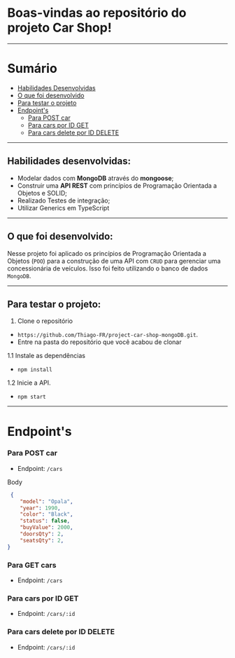# Boas-vindas ao repositório do projeto Car Shop!

---

# Sumário

- [Habilidades Desenvolvidas](#habilidades)
- [O que foi desenvolvido](#o-que-foi-desenvolvido)
- [Para testar o projeto](#testar-o-projeto)
- [Endpoint's](#endpoint)
  - [Para POST car](#carsPost)
  - [Para cars por ID GET](#cars)
  - [Para cars delete por ID DELETE](#deleteId)

---

## Habilidades desenvolvidas: <a name="habilidades"></a>

 - Modelar dados com **MongoDB** através do **mongoose**;
 - Construir uma **API REST** com princípios de Programação Orientada a Objetos e SOLID;
 - Realizado Testes de integração;
 - Utilizar Generics em TypeScript

---

## O que foi desenvolvido: <a name="o-que-foi-desenvolvido"></a>

Nesse projeto foi aplicado os princípios de Programação Orientada a Objetos (`POO`) para a construção de uma API com `CRUD` para gerenciar uma concessionária de veículos. Isso foi feito utilizando o banco de dados `MongoDB`.

---

## Para testar o projeto: <a name="testar-o-projeto"></a>

1. Clone o repositório
  * `https://github.com/Thiago-FR/project-car-shop-mongoDB.git`.
  * Entre na pasta do repositório que você acabou de clonar

1.1 Instale as dependências
  * `npm install`

1.2 Inicie a API.
  * `npm start`

---

# Endpoint's <a name="endpoint"></a>

### Para POST car <a name="carsPost"></a>

* Endpoint: `/cars`

Body
```json
 {
    "model": "Opala",
    "year": 1990,
    "color": "Black",
    "status": false,
    "buyValue": 2000,
    "doorsQty": 2,
    "seatsQty": 2,
}
 ```

### Para GET cars <a name="cars"></a>

* Endpoint: `/cars`

### Para cars por ID GET <a name="carsId"></a>

* Endpoint: `/cars/:id`

### Para cars delete por ID DELETE <a name="deleteId"></a>

* Endpoint: `/cars/:id`

